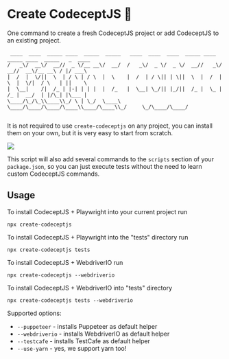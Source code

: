 # Create CodeceptJS 🚀

One command to create a fresh CodeceptJS project or add CodeceptJS to an existing project.

```
 ____  ____  _____ ____  _____  _____   ____  ____  ____  _____ ____  _____ ____  _____   _  ____ 
/   _\/  __\/  __//  _ \/__ __\/  __/  /   _\/  _ \/  _ \/  __//   _\/  __//  __\/__ __\ / |/ ___\
|  /  |  \/||  \  | / \ | / \  |  \    |  /  | / \|| | \||  \  |  /  |  \  |  \/|  / \   | ||    \
|  \__|    /|  /_ | |-| | | |  |  /_   |  \__| \_/|| |_/||  /_ |  \_ |  /_ |  __/  | |/\_| |\___ |
\____/\_/\_\\____\\_/ \ | \_/  \____\  \____/\____/\____/\____\\____/\____\\_/     \_/\____/\____/
                                                                                                  
```

It is not required to use `create-codeceptjs` on any project, you can install them on your own, but it is very easy to start from scratch.

![](https://user-images.githubusercontent.com/220264/87477444-c986b580-c630-11ea-9af4-f383e02dfa2d.gif)

This script will also add several commands to the `scripts` section of your `package.json`, so you can just execute tests without the need to learn custom CodeceptJS commands.

## Usage

To install CodeceptJS + Playwright into your current project run

```
npx create-codeceptjs 
```

To install CodeceptJS + Playwright into the "tests" directory run

```
npx create-codeceptjs tests
```

To install CodeceptJS + WebdriverIO run

```
npx create-codeceptjs --webdriverio
```

To install CodeceptJS + WebdriverIO into "tests" directory

```
npx create-codeceptjs tests --webdriverio
```

Supported options:

* `--puppeteer` - installs Puppeteer as default helper
* `--webdriverio` - installs WebdriverIO as default helper
* `--testcafe` - installs TestCafe as default helper
* `--use-yarn` - yes, we support yarn too!
